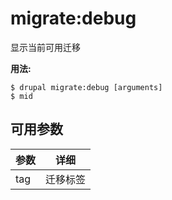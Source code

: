 # migrate:debug
显示当前可用迁移

**用法:**
```
$ drupal migrate:debug [arguments] 
$ mid  
```

## 可用参数
参数 | 详细
---------|-------------
tag | 迁移标签
